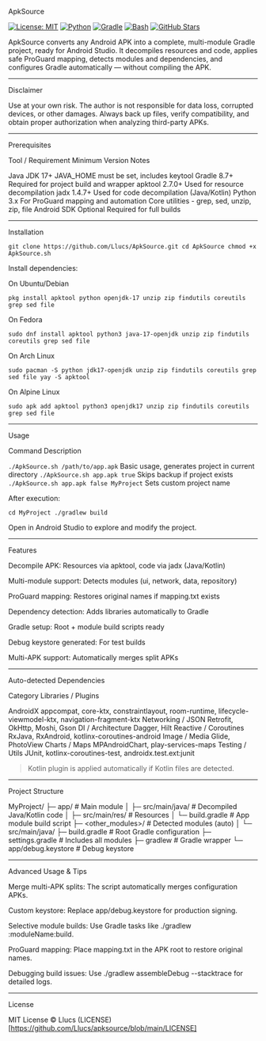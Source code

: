ApkSource

[![License: MIT](https://img.shields.io/badge/License-MIT-blue.svg)](LICENSE)
[![Python](https://img.shields.io/badge/Python-3.x-blue.svg)](https://www.python.org/)
[![Gradle](https://img.shields.io/badge/Gradle-8.7-green.svg)](https://gradle.org/)
[![Bash](https://img.shields.io/badge/Bash-Script-yellow.svg)](https://www.gnu.org/software/bash/)
[![GitHub Stars](https://img.shields.io/github/stars/Llucs/ApkSource.svg?style=social)](https://github.com/Llucs/ApkSource/stargazers)    

ApkSource converts any Android APK into a complete, multi-module Gradle project, ready for Android Studio. It decompiles resources and code, applies safe ProGuard mapping, detects modules and dependencies, and configures Gradle automatically — without compiling the APK.


---

Disclaimer

Use at your own risk. The author is not responsible for data loss, corrupted devices, or other damages. Always back up files, verify compatibility, and obtain proper authorization when analyzing third-party APKs.


---

Prerequisites

Tool / Requirement	Minimum Version	Notes

Java JDK	17+	JAVA_HOME must be set, includes keytool
Gradle	8.7+	Required for project build and wrapper
apktool	2.7.0+	Used for resource decompilation
jadx	1.4.7+	Used for code decompilation (Java/Kotlin)
Python	3.x	For ProGuard mapping and automation
Core utilities	-	grep, sed, unzip, zip, file
Android SDK	Optional	Required for full builds



---

Installation

`git clone https://github.com/Llucs/ApkSource.git
cd ApkSource
chmod +x ApkSource.sh`

Install dependencies:

On Ubuntu/Debian

`pkg install apktool python openjdk-17 unzip zip findutils coreutils grep sed file`

On Fedora

`sudo dnf install apktool python3 java-17-openjdk unzip zip findutils coreutils grep sed file`

On Arch Linux

`sudo pacman -S python jdk17-openjdk unzip zip findutils coreutils grep sed file
yay -S apktool`

On Alpine Linux

`sudo apk add apktool python3 openjdk17 unzip zip findutils coreutils grep sed file`

---

Usage

Command	Description

`./ApkSource.sh /path/to/app.apk`	Basic usage, generates project in current directory
`./ApkSource.sh app.apk true`	Skips backup if project exists
`./ApkSource.sh app.apk false MyProject`	Sets custom project name


After execution:

`cd MyProject
./gradlew build`

Open in Android Studio to explore and modify the project.


---

Features

Decompile APK: Resources via apktool, code via jadx (Java/Kotlin)

Multi-module support: Detects modules (ui, network, data, repository)

ProGuard mapping: Restores original names if mapping.txt exists

Dependency detection: Adds libraries automatically to Gradle

Gradle setup: Root + module build scripts ready

Debug keystore generated: For test builds

Multi-APK support: Automatically merges split APKs



---

Auto-detected Dependencies

Category	Libraries / Plugins

AndroidX	appcompat, core-ktx, constraintlayout, room-runtime, lifecycle-viewmodel-ktx, navigation-fragment-ktx
Networking / JSON	Retrofit, OkHttp, Moshi, Gson
DI / Architecture	Dagger, Hilt
Reactive / Coroutines	RxJava, RxAndroid, kotlinx-coroutines-android
Image / Media	Glide, PhotoView
Charts / Maps	MPAndroidChart, play-services-maps
Testing / Utils	JUnit, kotlinx-coroutines-test, androidx.test.ext:junit


> Kotlin plugin is applied automatically if Kotlin files are detected.




---

Project Structure

MyProject/
├─ app/                  # Main module
│  ├─ src/main/java/     # Decompiled Java/Kotlin code
│  ├─ src/main/res/      # Resources
│  └─ build.gradle       # App module build script
├─ <other_modules>/      # Detected modules (auto)
│  └─ src/main/java/
├─ build.gradle           # Root Gradle configuration
├─ settings.gradle        # Includes all modules
├─ gradlew                # Gradle wrapper
└─ app/debug.keystore     # Debug keystore


---

Advanced Usage & Tips

Merge multi-APK splits: The script automatically merges configuration APKs.

Custom keystore: Replace app/debug.keystore for production signing.

Selective module builds: Use Gradle tasks like ./gradlew :moduleName:build.

ProGuard mapping: Place mapping.txt in the APK root to restore original names.

Debugging build issues: Use ./gradlew assembleDebug --stacktrace for detailed logs.



---

License

MIT License © Llucs
(LICENSE)[https://github.com/Llucs/apksource/blob/main/LICENSE]